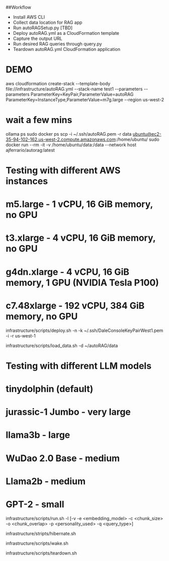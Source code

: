 ##Workflow
- Install AWS CLI
- Collect data location for RAG app
- Run autoRAGSetup.py [TBD]
- Deploy autoRAG.yml as a CloudFormation template
- Capture the output URL
- Run desired RAG queries through query.py
- Teardown autoRAG.yml CloudFormation application


# DEMO
aws cloudformation create-stack --template-body file://infrastructure/autoRAG.yml --stack-name test1 --parameters --parameters ParameterKey=KeyPair,ParameterValue=autoRAG ParameterKey=InstanceType,ParameterValue=m7g.large  --region us-west-2
# wait a few mins
ollama ps
sudo docker ps
scp -i ~/.ssh/autoRAG.pem -r data ubuntu@ec2-35-94-102-162.us-west-2.compute.amazonaws.com:/home/ubuntu/ 
sudo docker run --rm -it -v /home/ubuntu/data:/data --network host ajferrario/autorag:latest

# Testing with different AWS instances
# m5.large - 1 vCPU, 16 GiB memory, no GPU
# t3.xlarge - 4 vCPU, 16 GiB memory, no GPU
# g4dn.xlarge - 4 vCPU, 16 GiB memory, 1 GPU (NVIDIA Tesla P100)
# c7.48xlarge - 192 vCPU, 384 GiB memory, no GPU
infrastructure/scripts/deploy.sh -n <stack-name> -k ~/.ssh/DaleConsoleKeyPairWest1.pem -i <ec2-instanct-type> -r us-west-1

infrastructure/scripts/load_data.sh -d ~/autoRAG/data 

# Testing with different LLM models
# tinydolphin (default)
#
# jurassic-1 Jumbo - very large
# llama3b - large
# WuDao 2.0 Base - medium
# Llama2b - medium
# GPT-2 - small
infrastructure/scripts/run.sh -l <llm> [-v -e <embedding_model> -c <chunk_size> -o <chunk_overlap> -p <personality_used> -q <query_type>]

infrastructure/stripts/hibernate.sh

infrastructure/scripts/wake.sh

infrastructure/scripts/teardown.sh